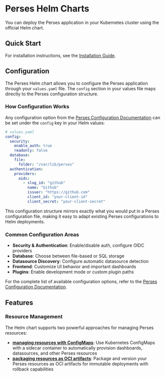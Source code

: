 # Perses Helm Charts

You can deploy the Perses application in your Kubernetes cluster using the official Helm chart.

## Quick Start

For installation instructions, see the [Installation Guide](installation.md).

## Configuration

The Perses Helm chart allows you to configure the Perses application through your `values.yaml` file. The `config` section in your values file maps directly to the Perses configuration structure.

### How Configuration Works

Any configuration option from the [Perses Configuration Documentation](https://perses.dev/perses/docs/configuration/configuration/) can be set under the `config` key in your Helm values:

```yaml
# values.yaml
config:
  security:
    enable_auth: true
    readonly: false
  database:
    file:
      folder: "/var/lib/perses"
  authentication:
    providers:
      oidc:
        - slug_id: "github"
          name: "Github"
          issuer: "https://github.com"
          client_id: "your-client-id"
          client_secret: "your-client-secret"
```

This configuration structure mirrors exactly what you would put in a Perses configuration file, making it easy to adapt existing Perses configurations to Helm deployments.

### Common Configuration Areas

- **Security & Authentication**: Enable/disable auth, configure OIDC providers
- **Database**: Choose between file-based or SQL storage
- **Datasource Discovery**: Configure automatic datasource detection
- **Frontend**: Customize UI behavior and important dashboards
- **Plugins**: Enable development mode or custom plugin paths

For the complete list of available configuration options, refer to the [Perses Configuration Documentation](https://perses.dev/perses/docs/configuration/configuration/).

## Features

### Resource Management

The Helm chart supports two powerful approaches for managing Perses resources:

- **[managing resources with ConfigMaps](managing-resources-with-configmaps.md)**: Use Kubernetes ConfigMaps with a sidecar container to automatically provision dashboards, datasources, and other Perses resources
- **[packaging resources as OCI artifacts](packaging-resources-as-oci-artifacts.md)**: Package and version your Perses resources as OCI artifacts for immutable deployments with rollback capabilities